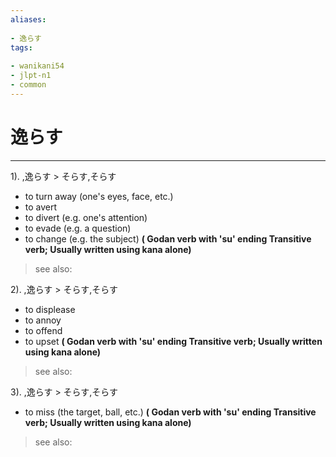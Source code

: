 ```yaml
---
aliases:
    
- 逸らす
tags:
    
- wanikani54
- jlpt-n1
- common
---
```


# 逸らす
---
1).
,逸らす > そらす,そらす

- to turn away (one's eyes, face, etc.)
- to avert
- to divert (e.g. one's attention)
- to evade (e.g. a question)
- to change (e.g. the subject)
**( Godan verb with 'su' ending Transitive verb; Usually written using kana alone)**
> see also: 
            
2).
,逸らす > そらす,そらす

- to displease
- to annoy
- to offend
- to upset
**( Godan verb with 'su' ending Transitive verb; Usually written using kana alone)**
> see also: 
            
3).
,逸らす > そらす,そらす

- to miss (the target, ball, etc.)
**( Godan verb with 'su' ending Transitive verb; Usually written using kana alone)**
> see also: 
            